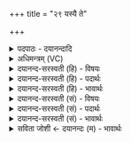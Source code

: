 +++
title = "२९ यस्यै ते"

+++
<details><summary>पदपाठः - दयानन्दादि</summary>

यस्यै॑। ते॒। य॒ज्ञियः॑। गर्भः॑। यस्यै॑। योनिः॑। हि॑र॒ण्ययी॑। अङ्गा॑नि। अह्रु॑ता। यस्य॑। तम्। मा॒त्रा। सम्। अ॒जी॒ग॒म॒म्। स्वाहा॑। २९।
</details>

<details><summary>अधिमन्त्रम् (VC)</summary>

- दम्पती देवते
- अत्रिर्ऋषिः
- भुरिग् आर्षी अनुष्टुप्
- गान्धारः
</details>

<details><summary>दयानन्द-सरस्वती (हि) - विषयः</summary>

फिर भी गृहस्थ धर्म्म में गर्भ की व्यवस्था अगले मन्त्र में कही है ॥
</details>

<details><summary>दयानन्द-सरस्वती (हि) - पदार्थः</summary>

पदार्थान्वयभाषाः -  हे विवाहित सौभाग्यवती स्त्री ! मैं तेरा स्वामी (यस्यै) जिस (ते) तेरा (हिरण्ययी) रोगरहित शुद्ध गर्भाशय है और (यस्यै) जिस तेरा (यज्ञियः) यज्ञ के योग्य (गर्भः) गर्भ है, (यस्य) जिस गर्भ के (अह्रुता) सुन्दर सीधे (अङ्गानि) अङ्ग हैं, (तम्) उस को (मात्रा) गर्भ की कामना करनेवाली तेरे साथ समागम करके (स्वाहा) धर्म्मयुक्त क्रिया से (सम्) (अजीगमम्) अच्छे प्रकार प्राप्त होऊँ ॥२९॥
</details>

<details><summary>दयानन्द-सरस्वती (हि) - भावार्थः</summary>

भावार्थभाषाः -  पुरुष को चाहिये कि गृहाश्रम के बीच इन्द्रियों का जीतना, वीर्य्य की बढ़ती शुद्धि से उस की उन्नति करें, स्त्री भी ऐसा ही करे, और पुरुष से गर्भ को प्राप्त होके उसकी स्थिति और योनि आदि की आरोग्यता तथा रक्षा करे और जो स्त्री-पुरुष परस्पर आनन्द से सन्तान को उत्पन्न करें तो प्रशंसनीय रूप, गुण, कर्म, स्वभाव और बलवाले सन्तान उत्पन्न हों, ऐसा सब लोग निश्चित जानें ॥२९॥
</details>

<details><summary>दयानन्द-सरस्वती (सं) - विषयः</summary>

पुनरपि गार्हस्थ्यधर्म्मे गर्भव्यवस्थामाह ॥
</details>

<details><summary>दयानन्द-सरस्वती (सं) - पदार्थः</summary>

पदार्थान्वयभाषाः -  हे विवाहिते सुभगे ! अहं पतिर्यस्यै यस्यास्ते तव हिरण्ययी योनिरस्ति, यस्यै यस्यास्तव यज्ञियो गर्भोऽस्ति, तस्यां त्वयि यस्य गर्भस्याह्रुता कुटिलान्यङ्गानि स्युस्तम्मात्रा गर्भमानकर्त्र्या त्वया सह स्वाहा समजीगमं सम्यक् प्राप्नुयाम् ॥२९॥
</details>

<details><summary>दयानन्द-सरस्वती (सं) - भावार्थः</summary>

भावार्थभाषाः -  पुरुषेण गृहाश्रमे जितेन्द्रियता वीर्य्यशुद्ध्युन्नतिब्रह्मचर्य्यता सम्पादनीया, स्त्रियाप्येवम्, अन्यच्च गर्भधारणं गर्भाशययोन्यारोग्यकरणं तद्रक्षणं च कार्य्यम्, परस्परमाह्लादेन सन्तानोत्पादने कृते प्रशस्तरूपगुणकर्मस्वभावान्यपत्यानि जायन्त इति वेद्यम् ॥२९॥
</details>

<details><summary>सविता जोशी ← दयानन्दः (म) - भावार्थः</summary>

भावार्थभाषाः -  गृहस्थाश्रमी पुरुषाने जितेन्द्रिय बनून वीर्यवृद्धी करून शुद्ध बनावे. स्त्रीनेही याप्रमाणे वागावे. गर्भ राहिल्यानंतर त्याचे रक्षण करावे. योनीची स्वच्छता व रक्षण करावे. जे पुरुष व स्त्री परस्पर आनंदाने संतती उत्पन्न करतात, त्यांची संतती रूप, गुण, कर्म स्वभावाने प्रशंसनीय व बलवान होते, हे निश्चितपणे जाणावे.
</details>